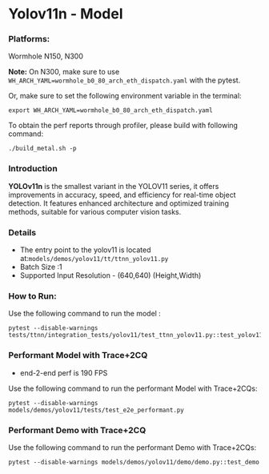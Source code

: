 # Yolov11n - Model

### Platforms:

Wormhole N150, N300

**Note:** On N300, make sure to use `WH_ARCH_YAML=wormhole_b0_80_arch_eth_dispatch.yaml` with the pytest.

Or, make sure to set the following environment variable in the terminal:
```
export WH_ARCH_YAML=wormhole_b0_80_arch_eth_dispatch.yaml
```

To obtain the perf reports through profiler, please build with following command:
```
./build_metal.sh -p
```

### Introduction

**YOLOv11n** is the smallest variant in the YOLOV11 series, it offers improvements in accuracy, speed, and efficiency for real-time object detection. It features enhanced architecture and optimized training methods, suitable for various computer vision tasks.


### Details

- The entry point to the yolov11 is located at:`models/demos/yolov11/tt/ttnn_yolov11.py`
- Batch Size :1
- Supported Input Resolution - (640,640) (Height,Width)

### How to Run:

Use the following command to run the model :

```
pytest --disable-warnings tests/ttnn/integration_tests/yolov11/test_ttnn_yolov11.py::test_yolov11
```

### Performant Model with Trace+2CQ
- end-2-end perf is 190 FPS

Use the following command to run the performant Model with Trace+2CQs:

```
pytest --disable-warnings models/demos/yolov11/tests/test_e2e_performant.py
```
### Performant Demo with Trace+2CQ

Use the following command to run the performant Demo with Trace+2CQs:

```
pytest --disable-warnings models/demos/yolov11/demo/demo.py::test_demo
```
